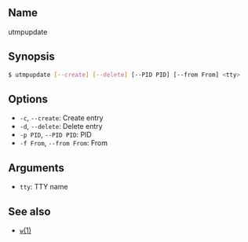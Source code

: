 ## Name

utmpupdate

## Synopsis

```sh
$ utmpupdate [--create] [--delete] [--PID PID] [--from From] <tty>
```

## Options

-   `-c`, `--create`: Create entry
-   `-d`, `--delete`: Delete entry
-   `-p PID`, `--PID PID`: PID
-   `-f From`, `--from From`: From

## Arguments

-   `tty`: TTY name

## See also

-   [`w`(1)](help://man/1/w)
